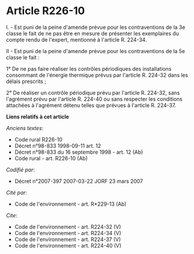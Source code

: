 # Article R226-10

I. - Est puni de la peine d'amende prévue pour les contraventions de la 3e classe le fait de ne pas être en mesure de
présenter les exemplaires du compte rendu de l'expert, mentionné à l'article R. 224-34.

II - Est puni de la peine d'amende prévue pour les contraventions de la 5e classe le fait :

1° De ne pas faire réaliser les contrôles périodiques des installations consommant de l'énergie thermique prévus par
l'article R. 224-32 dans les délais prescrits ;

2° De réaliser un contrôle périodique prévu par l'article R. 224-32, sans l'agrément prévu par l'article R. 224-40 ou sans
respecter les conditions attachées à l'agrément détenu telles que prévues à l'article R. 224-37.

**Liens relatifs à cet article**

_Anciens textes_:

  - Code rural R226-10
  - Décret n°98-833 1998-09-11 art. 12
  - Décret n°98-833 du 16 septembre 1998 - art. 12 (Ab)
  - Code rural - art. R226-10 (Ab)

_Codifié par_:

  - Décret n°2007-397 2007-03-22 JORF 23 mars 2007

_Cité par_:

  - Code de l'environnement - art. R*229-13 (Ab)

_Cite_:

  - Code de l'environnement - art. R224-32 (V)
  - Code de l'environnement - art. R224-34 (V)
  - Code de l'environnement - art. R224-37 (V)
  - Code de l'environnement - art. R224-40 (V)
